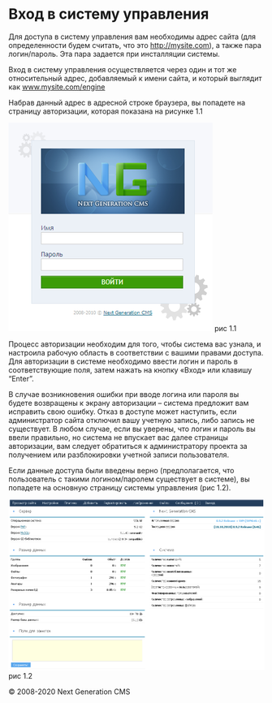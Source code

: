 Вход в систему управления
=========================

Для доступа в систему управления вам необходимы адрес сайта (для определенности будем считать, что это http://mysite.com), а также пара логин/пароль. Эта пара задается при инсталляции системы.

Вход в систему управления осуществляется через один и тот же относительный адрес, добавляемый к имени сайта, и который выглядит как www.mysite.com/engine

Набрав данный адрес в адресной строке браузера, вы попадете на страницу авторизации, которая показана на рисунке 1.1

![](images/screenshots/login_1.png)
рис 1.1

Процесс авторизации необходим для того, чтобы система вас узнала, и настроила рабочую область в соответствии с вашими правами доступа. Для авторизации в системе необходимо ввести логин и пароль в соответствующие поля, затем нажать на кнопку «Вход» или клавишу “Enter”.

В случае возникновения ошибки при вводе логина или пароля вы будете возвращены к экрану авторизации – система предложит вам исправить свою ошибку. Отказ в доступе может наступить, если администратор сайта отключил вашу учетную запись, либо запись не существует. В любом случае, если вы уверены, что логин и пароль вы ввели правильно, но система не впускает вас далее страницы авторизации, вам следует обратиться к администратору проекта за получением или разблокировки учетной записи пользователя.

Если данные доступа были введены верно (предполагается, что пользователь с такими логином/паролем существует в системе), вы попадете на основную страницу системы управления (рис 1.2).

![Главная страница системы управления](images/screenshots/login_2.png "docImg_1.1.2")
рис 1.2

© 2008-2020 Next Generation CMS
